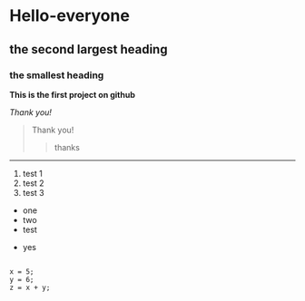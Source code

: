 # Hello-everyone
## the second largest heading
### the smallest heading 

**This is the first project on github**


*Thank you!*

> Thank you!
> > thanks
***
1. test 1
2. test 2
3. test 3
- one
- two
- test
* yes
  
<code>
x = 5;
y = 6;
z = x + y;
</code>


    



